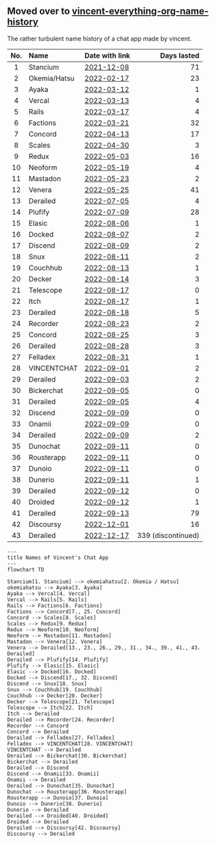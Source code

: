 ## Moved over to [vincent-everything-org-name-history](https://github.com/H4ckerxx44/vincent-everything-org-name-history)

The rather turbulent name history of a chat app made by vincent.

| No.| Name         | Date with link                                                                                              | Days lasted        |
|:--:|:-------------|:------------------------------------------------------------------------------------------------------------|-------------------:|
|  1 | Stancium     | [2021-12-08](https://github.com/decker-archive/api/commit/d37cab03ecc9ce0c4343052464a8006837c2bbe6)         | 71                 |
|  2 | Okemia/Hatsu | [2022-02-17](https://github.com/decker-archive/api/commit/bf0549264018319595e10b393a5762334cc4f31a)         | 23                 |
|  3 | Ayaka        | [2022-03-12](https://github.com/concordchat/api-docs/commit/ea8034a983003808c6df91c6c49cc21e8f72d858)       | 1                  |
|  4 | Vercal       | [2022-03-13](https://github.com/decker-archive/api/commit/050074b9ac3da41eb4852877b1ab46a0915c8817)         | 4                  |
|  5 | Rails        | [2022-03-17](https://github.com/decker-archive/api/commit/08f8ecb45e20014627295e1bb54c1a2644301d2c)         | 4                  |
|  6 | Factions     | [2022-03-21](https://github.com/concordchat/concord-api/commit/e539f7191fe8d70f9f8a77fb9a1b973541617a46)    | 32                 |
|  7 | Concord      | [2022-04-13](https://canary.discord.com/channels/881118111967883295/881118112492191796/963795519711367168)  | 17                 |
|  8 | Scales       | [2022-04-30](https://canary.discord.com/channels/881118111967883295/881118112492191796/969865722991869982)  | 3                  |
|  9 | Redux        | [2022-05-03](https://canary.discord.com/channels/881118111967883295/969836504128036864/970955845695324190)  | 16                 |
| 10 | Neoform      | [2022-05-19](https://github.com/concordchat/concord-api/commit/6c8003a077145dd9ae383b9b513fd685e6c2f066)    | 4                  |
| 11 | Mastadon     | [2022-05-23](https://canary.discord.com/channels/881118111967883295/881118112492191796/978299567256797234)  | 2                  |
| 12 | Venera       | [2022-05-25](https://canary.discord.com/channels/962194292296802334/962194292296802337/979015020316868669)  | 41                 |
| 13 | Derailed     | [2022-07-05](https://github.com/decker-archive/backend/commit/7b6c9420a0267762e040e9a541f29a5747f96dcd)     | 4                  |
| 14 | Plufify      | [2022-07-09](https://github.com/decker-archive/backend/commit/b174d2af013095bce4d06961e25f3e268b013b6f)     | 28                 |
| 15 | Elasic       | [2022-08-06](https://github.com/deckerapp/decker-gateway/commit/c751b61b7da63877e231d15109d1358ddde11193)   | 1                  |
| 16 | Docked       | [2022-08-07](https://canary.discord.com/channels/881118111967883295/881118112492191796/1005799500956323861) | 2                  |
| 17 | Discend      | [2022-08-09](https://canary.discord.com/channels/962194292296802334/988243874201862144/1006538875981799484) | 2                  |
| 18 | Snux         | [2022-08-11](https://canary.discord.com/channels/962194292296802334/988243874201862144/1007175454622490705) | 2                  |
| 19 | Couchhub     | [2022-08-13](https://github.com/deckerapp/decker-api/commit/ec2e9e191c3f599d1c4fbd8e8736be458967c487)       | 1                  |
| 20 | Decker       | [2022-08-14](https://canary.discord.com/channels/881118111967883295/881118112492191796/1008358169594048532) | 3                  |
| 21 | Telescope    | [2022-08-17](https://prnt.sc/vKodrdgCix6M)                                                                  | 0                  |
| 22 | Itch         | [2022-08-17](https://prnt.sc/FXkEyTVPULlS)                                                                  | 1                  |
| 23 | Derailed     | [2022-08-18](https://prnt.sc/kBW_ttEEzPnh)                                                                  | 5                  |
| 24 | Recorder     | [2022-08-23](https://prnt.sc/z8jW8QhW5lcL)                                                                  | 2                  |
| 25 | Concord      | [2022-08-25](https://prnt.sc/WZSED6E4a934)                                                                  | 3                  |
| 26 | Derailed     | [2022-08-28](https://prnt.sc/4Z6n3HfAwvUH)                                                                  | 3                  |
| 27 | Felladex     | [2022-08-31](https://prnt.sc/Wv5QwdNWspzZ)                                                                  | 1                  |
| 28 | VINCENTCHAT  | [2022-09-01](https://prnt.sc/NDmSsU1PWa4W)                                                                  | 2                  |
| 29 | Derailed     | [2022-09-03](https://prnt.sc/7Lyr7dgc6zbn)                                                                  | 2                  |
| 30 | Bickerchat   | [2022-09-05](https://prnt.sc/XBgDmvX8T8-a)                                                                  | 0                  |
| 31 | Derailed     | [2022-09-05](https://prnt.sc/XVDv59_w4jKU)                                                                  | 4                  |
| 32 | Discend      | [2022-09-09](https://prnt.sc/6lIYAbxxSDVA)                                                                  | 0                  |
| 33 | Onamii       | [2022-09-09](https://prnt.sc/uq1wrYfPlPGW)                                                                  | 0                  |
| 34 | Derailed     | [2022-09-09](https://prnt.sc/ToTSTSPMKZkF)                                                                  | 2                  |
| 35 | Dunochat     | [2022-09-11](https://prnt.sc/ik8NJ2g_PEt1)                                                                  | 0                  |
| 36 | Rousterapp   | [2022-09-11](https://prnt.sc/kNx-9Q7TH7U8)                                                                  | 0                  |
| 37 | Dunoio       | [2022-09-11](https://prnt.sc/MwqicqyDApo7)                                                                  | 0                  |
| 38 | Dunerio      | [2022-09-11](https://prnt.sc/m-f5x7_VAd_4)                                                                  | 1                  |
| 39 | Derailed     | [2022-09-12](https://prnt.sc/-_Jk_i1zQVm4)                                                                  | 0                  |
| 40 | Droided      | [2022-09-12](https://prnt.sc/TRxRfCQ703yA)                                                                  | 1                  |
| 41 | Derailed     | [2022-09-13](https://prnt.sc/IuAJ5YERqv2D)                                                                  | 79                 |
| 42 | Discoursy    | [2022-12-01](https://prnt.sc/ECAG_vXAaTWk)                                                                  | 16                 |
| 43 | Derailed     | [2022-12-17](https://prnt.sc/Szu0qAShTQaH)                                                                  | 339 (discontinued) |


```mermaid
---
title Names of Vincent's Chat App
---
flowchart TD

Stancium[1. Stancium] --> okemiahatsu[2. Okemia / Hatsu]
okemiahatsu --> Ayaka[3. Ayaka]
Ayaka --> Vercal[4. Vercal]
Vercal --> Rails[5. Rails]
Rails --> Factions[6. Factions]
Factions --> Concord[7., 25. Concord]
Concord --> Scales[8. Scales]
Scales --> Redux[9. Redux]
Redux --> Neoform[10. Neoform]
Neoform --> Mastadon[11. Mastadon]
Mastadon --> Venera[12. Venera]
Venera --> Derailed[13., 23., 26., 29., 31., 34., 39., 41., 43. Derailed]
Derailed --> Plufify[14. Plufify]
Plufify --> Elasic[15. Elasic]
Elasic --> Docked[16. Docked]
Docked --> Discend[17., 32. Discend]
Discend --> Snux[18. Snux]
Snux --> Couchhub[19. Couchhub]
Couchhub --> Decker[20. Decker]
Decker --> Telescope[21. Telescope]
Telescope --> Itch[22. Itch]
Itch --> Derailed
Derailed --> Recorder[24. Recorder]
Recorder --> Concord
Concord --> Derailed
Derailed --> Felladex[27. Felladex]
Felladex --> VINCENTCHAT[28. VINCENTCHAT]
VINCENTCHAT --> Derailed
Derailed --> Bickerchat[30. Bickerchat]
Bickerchat --> Derailed
Derailed --> Discend
Discend --> Onamii[33. Onamii]
Onamii --> Derailed
Derailed --> Dunochat[35. Dunochat]
Dunochat --> Rousterapp[36. Rousterapp]
Rousterapp --> Dunoio[37. Dunoio]
Dunoio --> Dunerio[38. Dunerio]
Dunerio --> Derailed
Derailed --> Droided[40. Droided]
Droided --> Derailed
Derailed --> Discoursy[42. Discoursy]
Discoursy --> Derailed
```



